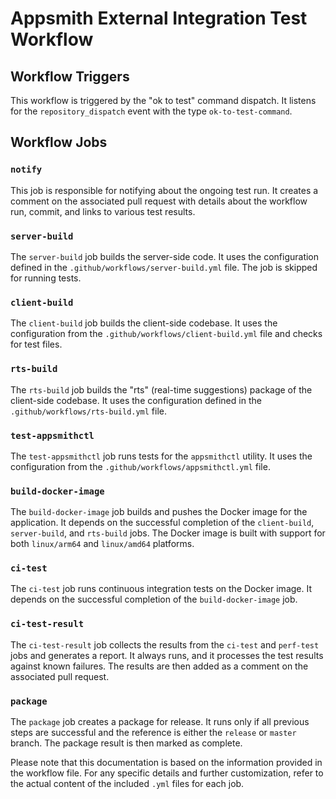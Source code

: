 # Appsmith External Integration Test Workflow

## Workflow Triggers

This workflow is triggered by the "ok to test" command dispatch. It listens for the `repository_dispatch` event with the type `ok-to-test-command`.

## Workflow Jobs

### `notify`

This job is responsible for notifying about the ongoing test run. It creates a comment on the associated pull request with details about the workflow run, commit, and links to various test results.

### `server-build`

The `server-build` job builds the server-side code. It uses the configuration defined in the `.github/workflows/server-build.yml` file. The job is skipped for running tests.

### `client-build`

The `client-build` job builds the client-side codebase. It uses the configuration from the `.github/workflows/client-build.yml` file and checks for test files.

### `rts-build`

The `rts-build` job builds the "rts" (real-time suggestions) package of the client-side codebase. It uses the configuration defined in the `.github/workflows/rts-build.yml` file.

### `test-appsmithctl`

The `test-appsmithctl` job runs tests for the `appsmithctl` utility. It uses the configuration from the `.github/workflows/appsmithctl.yml` file.

### `build-docker-image`

The `build-docker-image` job builds and pushes the Docker image for the application. It depends on the successful completion of the `client-build`, `server-build`, and `rts-build` jobs. The Docker image is built with support for both `linux/arm64` and `linux/amd64` platforms.

### `ci-test`

The `ci-test` job runs continuous integration tests on the Docker image. It depends on the successful completion of the `build-docker-image` job.

### `ci-test-result`

The `ci-test-result` job collects the results from the `ci-test` and `perf-test` jobs and generates a report. It always runs, and it processes the test results against known failures. The results are then added as a comment on the associated pull request.

### `package`

The `package` job creates a package for release. It runs only if all previous steps are successful and the reference is either the `release` or `master` branch. The package result is then marked as complete.

Please note that this documentation is based on the information provided in the workflow file. For any specific details and further customization, refer to the actual content of the included `.yml` files for each job.
